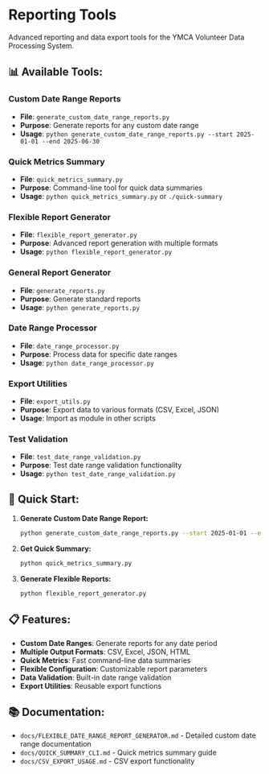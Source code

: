 # Reporting Tools

Advanced reporting and data export tools for the YMCA Volunteer Data Processing System.

## 📊 **Available Tools:**

### **Custom Date Range Reports**
- **File**: `generate_custom_date_range_reports.py`
- **Purpose**: Generate reports for any custom date range
- **Usage**: `python generate_custom_date_range_reports.py --start 2025-01-01 --end 2025-06-30`

### **Quick Metrics Summary**
- **File**: `quick_metrics_summary.py`
- **Purpose**: Command-line tool for quick data summaries
- **Usage**: `python quick_metrics_summary.py` or `./quick-summary`

### **Flexible Report Generator**
- **File**: `flexible_report_generator.py`
- **Purpose**: Advanced report generation with multiple formats
- **Usage**: `python flexible_report_generator.py`

### **General Report Generator**
- **File**: `generate_reports.py`
- **Purpose**: Generate standard reports
- **Usage**: `python generate_reports.py`

### **Date Range Processor**
- **File**: `date_range_processor.py`
- **Purpose**: Process data for specific date ranges
- **Usage**: `python date_range_processor.py`

### **Export Utilities**
- **File**: `export_utils.py`
- **Purpose**: Export data to various formats (CSV, Excel, JSON)
- **Usage**: Import as module in other scripts

### **Test Validation**
- **File**: `test_date_range_validation.py`
- **Purpose**: Test date range validation functionality
- **Usage**: `python test_date_range_validation.py`

## 🚀 **Quick Start:**

1. **Generate Custom Date Range Report:**
   ```bash
   python generate_custom_date_range_reports.py --start 2025-01-01 --end 2025-06-30
   ```

2. **Get Quick Summary:**
   ```bash
   python quick_metrics_summary.py
   ```

3. **Generate Flexible Reports:**
   ```bash
   python flexible_report_generator.py
   ```

## 📋 **Features:**

- **Custom Date Ranges**: Generate reports for any date period
- **Multiple Output Formats**: CSV, Excel, JSON, HTML
- **Quick Metrics**: Fast command-line data summaries
- **Flexible Configuration**: Customizable report parameters
- **Data Validation**: Built-in date range validation
- **Export Utilities**: Reusable export functions

## 📚 **Documentation:**

- `docs/FLEXIBLE_DATE_RANGE_REPORT_GENERATOR.md` - Detailed custom date range documentation
- `docs/QUICK_SUMMARY_CLI.md` - Quick metrics summary guide
- `docs/CSV_EXPORT_USAGE.md` - CSV export functionality
